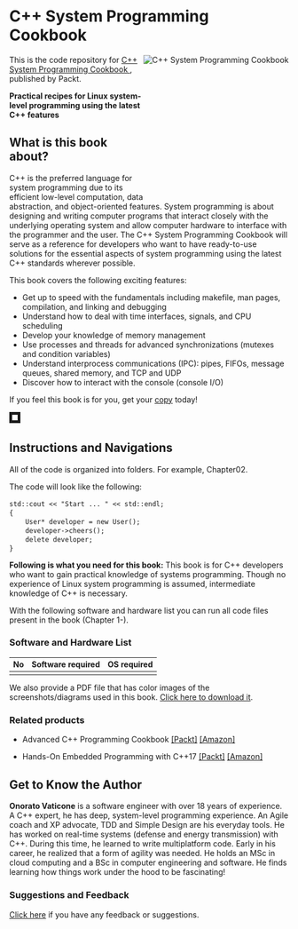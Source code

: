 # C++ System Programming Cookbook 

<a href="https://www.packtpub.com/programming/c-system-programming-cookbook?utm_source=github&utm_medium=repository&utm_campaign=9781838646554"><img src="https://images-na.ssl-images-amazon.com/images/I/51AS87bWIPL._SX404_BO1,204,203,200_.jpg" alt="C++ System Programming Cookbook " height="256px" align="right"></a>

This is the code repository for [C++ System Programming Cookbook ](https://www.packtpub.com/programming/c-system-programming-cookbook?utm_source=github&utm_medium=repository&utm_campaign=9781838646554), published by Packt.

**Practical recipes for Linux system-level programming using the latest C++ features**

## What is this book about?
C++ is the preferred language for system programming due to its efficient low-level computation, data abstraction, and object-oriented features. System programming is about designing and writing computer programs that interact closely with the underlying operating system and allow computer hardware to interface with the programmer and the user. The C++ System Programming Cookbook will serve as a reference for developers who want to have ready-to-use solutions for the essential aspects of system programming using the latest C++ standards wherever possible.


This book covers the following exciting features:
* Get up to speed with the fundamentals including makefile, man pages, compilation, and linking and debugging 
* Understand how to deal with time interfaces, signals, and CPU scheduling 
* Develop your knowledge of memory management 
* Use processes and threads for advanced synchronizations (mutexes and condition variables) 
* Understand interprocess communications (IPC): pipes, FIFOs, message queues, shared memory, and TCP and UDP 
* Discover how to interact with the console (console I/O)

If you feel this book is for you, get your [copy](https://www.amazon.com/dp/1838646558) today!

<a href="https://www.packtpub.com/?utm_source=github&utm_medium=banner&utm_campaign=GitHubBanner"><img src="https://raw.githubusercontent.com/PacktPublishing/GitHub/master/GitHub.png" 
alt="https://www.packtpub.com/" border="5" /></a>

## Instructions and Navigations
All of the code is organized into folders. For example, Chapter02.

The code will look like the following:
```
std::cout << "Start ... " << std::endl;
{
    User* developer = new User();
    developer->cheers();
    delete developer;
}
```

**Following is what you need for this book:**
This book is for C++ developers who want to gain practical knowledge of systems programming. Though no experience of Linux system programming is assumed, intermediate knowledge of C++ is necessary.

With the following software and hardware list you can run all code files present in the book (Chapter 1-).
### Software and Hardware List
| No | Software required | OS required |
| -------- | ------------------------------------ | ----------------------------------- |
|  |  |  |


We also provide a PDF file that has color images of the screenshots/diagrams used in this book. [Click here to download it](https://static.packt-cdn.com/downloads/9781838646554_ColorImages.pdf).

### Related products
* Advanced C++ Programming Cookbook  [[Packt]](https://www.packtpub.com/programming/advanced-c-cookbook?utm_source=github&utm_medium=repository&utm_campaign=9781838559915) [[Amazon]](https://www.amazon.com/dp/B083QG9G7H)

* Hands-On Embedded Programming with C++17  [[Packt]](https://www.packtpub.com/application-development/hands-embedded-programming-c17?utm_source=github&utm_medium=repository&utm_campaign=9781788629300) [[Amazon]](https://www.amazon.com/dp/1788629302)

## Get to Know the Author
**Onorato Vaticone**
is a software engineer with over 18 years of experience. A C++ expert, he has deep, system-level programming experience. An Agile coach and XP advocate, TDD and Simple Design are his everyday tools. He has worked on real-time systems (defense and energy transmission) with C++. During this time, he learned to write multiplatform code. Early in his career, he realized that a form of agility was needed. He holds an MSc in cloud computing and a BSc in computer engineering and software. He finds learning how things work under the hood to be fascinating!

### Suggestions and Feedback
[Click here](https://docs.google.com/forms/d/e/1FAIpQLSdy7dATC6QmEL81FIUuymZ0Wy9vH1jHkvpY57OiMeKGqib_Ow/viewform) if you have any feedback or suggestions.


